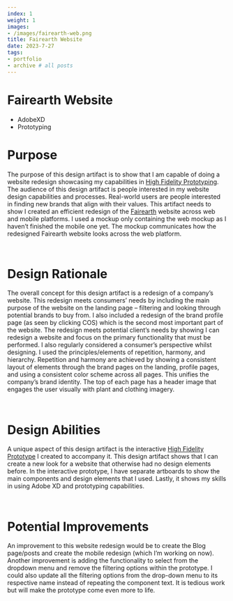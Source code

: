 ```yaml
---
index: 1
weight: 1
images:
- /images/fairearth-web.png
title: Fairearth Website
date: 2023-7-27
tags:
- portfolio
- archive # all posts
---
```


# Fairearth Website
- AdobeXD
- Prototyping

# Purpose
The purpose of this design artifact is to show that I am capable of doing a website redesign showcasing my capabilities in <a href="https://xd.adobe.com/view/9e8ec803-e229-4256-a583-e607fb760bb2-cbdd/screen/2298fdf1-a1d7-4740-a306-e502e88c60f0?fullscreen" style="color: var(--pink);" onmouseover="this.style.color='var(--dark)'" onmouseout="this.style.color='var(--pink)'">High Fidelity Prototyping</a>. The audience of this design artifact is people interested in my website design capabilities and processes. Real-world users are people interested in finding new brands that align with their values. This artifact needs to show I created an efficient redesign of the <a href="https://fairearth.eco" style="color: var(--pink);" onmouseover="this.style.color='var(--dark)'" onmouseout="this.style.color='var(--pink)'">Fairearth</a> website across web and mobile platforms. I used a mockup only containing the web mockup as I haven’t finished the mobile one yet. The mockup communicates how the redesigned Fairearth website looks across the web platform.

<img src="/wave1.png" style="height:1em;margin-left:0">

# Design Rationale
The overall concept for this design artifact is a redesign of a company’s website. This redesign meets consumers’ needs by including the main purpose of the website on the landing page – filtering and looking through potential brands to buy from. I also included a redesign of the brand profile page (as seen by clicking COS) which is the second most important part of the website. The redesign meets potential client’s needs by showing I can redesign a website and focus on the primary functionality that must be performed. I also regularly considered a consumer’s perspective whilst designing. I used the principles/elements of repetition, harmony, and hierarchy. Repetition and harmony are achieved by showing a consistent layout of elements through the brand pages on the landing, profile pages, and using a consistent color scheme across all pages. This unifies the company’s brand identity. The top of each page has a header image that engages the user visually with plant and clothing imagery.

<img src="/wave2.png" style="height:1em;margin-left:0">

# Design Abilities
A unique aspect of this design artifact is the interactive <a href="https://xd.adobe.com/view/b42c6ae1-8780-4d9d-bf48-603de714e8d7-e17f/screen/2298fdf1-a1d7-4740-a306-e502e88c60f0?fullscreen" style="color: var(--pink);" onmouseover="this.style.color='var(--dark)'" onmouseout="this.style.color='var(--pink)'">High Fidelity Prototype</a> I created to accompany it. This design artifact shows that I can create a new look for a website that otherwise had no design elements before. In the interactive prototype, I have separate artboards to show the main components and design elements that I used. Lastly, it shows my skills in using Adobe XD and prototyping capabilities.

<img src="/wave1.png" style="height:1em;margin-left:0">

# Potential Improvements
An improvement to this website redesign would be to create the Blog page/posts and create the mobile redesign (which I’m working on now). Another improvement is adding the functionality to select from the dropdown menu and remove the filtering options within the prototype. I could also update all the filtering options from the drop-down menu to its respective name instead of repeating the component text. It is tedious work but will make the prototype come even more to life.

<img src="/wave2.png" style="height:1em;margin-left:0">